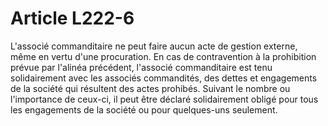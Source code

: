 # Article L222-6

L'associé commanditaire ne peut faire aucun acte de gestion externe, même en vertu d'une procuration.   En cas de contravention à la prohibition prévue par l'alinéa précédent, l'associé commanditaire est tenu solidairement avec les associés commandités, des dettes et engagements de la société qui résultent des actes prohibés. Suivant le nombre ou l'importance de ceux-ci, il peut être déclaré solidairement obligé pour tous les engagements de la société ou pour quelques-uns seulement.